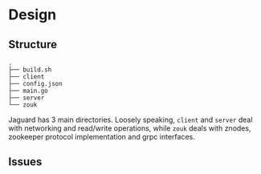 # Design

## Structure
```.
.
├── build.sh
├── client
├── config.json
├── main.go
├── server
└── zouk
```
Jaguard has 3 main directories. Loosely speaking,  `client` and `server` deal with networking and read/write operations, while `zouk` deals with znodes, zookeeper protocol implementation and grpc interfaces.

## Issues